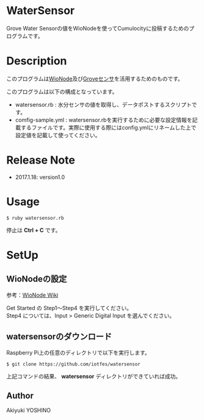 WaterSensor
====

Grove Water Sensorの値をWioNodeを使ってCumulocityに投稿するためのプログラムです。

# Description

このプログラムは[WioNode](https://www.seeedstudio.com/Wio-Node-p-2637.html)及び[Groveセンサ](https://www.seeedstudio.com/category/Grove-c-45.html)を活用するためのものです。  

このプログラムは以下の構成となっています。  

 - watersensor.rb : 水分センサの値を取得し、データポストするスクリプトです。
 - comfig-sample.yml : watersensor.rbを実行するために必要な設定情報を記載するファイルです。実際に使用する際にはconfig.ymlにリネームした上で設定値を記載して使ってください。

# Release Note

- 2017.1.18: version1.0

# Usage

 `$ ruby watersensor.rb`  

停止は **Ctrl + C** です。

# SetUp

## WioNodeの設定

参考：[WioNode Wiki](http://wiki.seeed.cc/Wio_Node/)  

Get Started の Step1〜Step4 を実行してください。  
Step4 については、Input > Generic Digital Input を選んでください。
  
## watersensorのダウンロード

Raspberry Pi上の任意のディレクトリで以下を実行します。  

`$ git clone https://github.com/iotfes/watersensor`

上記コマンドの結果、 **watersensor** ディレクトリができていれば成功。

## Author

Akiyuki YOSHINO
